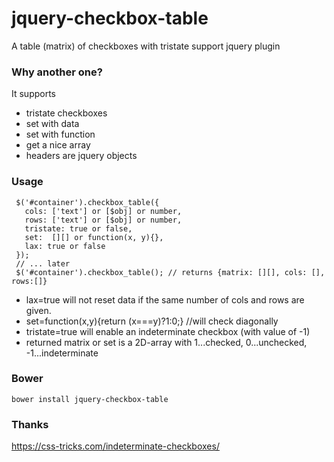 # jquery-checkbox-table
A table (matrix) of checkboxes with tristate support jquery plugin

### Why another one?

It supports
 - tristate checkboxes
 - set with data
 - set with function
 - get a nice array
 - headers are jquery objects


### Usage

     $('#container').checkbox_table({
       cols: ['text'] or [$obj] or number,
       rows: ['text'] or [$obj] or number,
       tristate: true or false,
       set:  [][] or function(x, y){},
       lax: true or false
     });
     // ... later
     $('#container').checkbox_table(); // returns {matrix: [][], cols: [], rows:[]}

 - lax=true will not reset data if the same number of cols and rows are given.
 - set=function(x,y){return (x===y)?1:0;} //will check diagonally
 - tristate=true will enable an indeterminate checkbox (with value of -1)
 - returned matrix or set is a 2D-array with 1...checked, 0...unchecked, -1...indeterminate

### Bower

    bower install jquery-checkbox-table

### Thanks
https://css-tricks.com/indeterminate-checkboxes/

